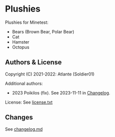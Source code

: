 # Plushies

Plushies for Minetest:
* Bears (Brown Bear, Polar Bear)
* Cat
* Hamster
* Octopus


## Authors & License

Copyright (C) 2021-2022: Atlante (Soldier01)

Additional authors:
- 2023 Poikilos (fix). See 2023-11-11 in [Changelog](changelog.md).

License: See [license.txt](license.txt)


## Changes
See [changelog.md](changelog.md)

